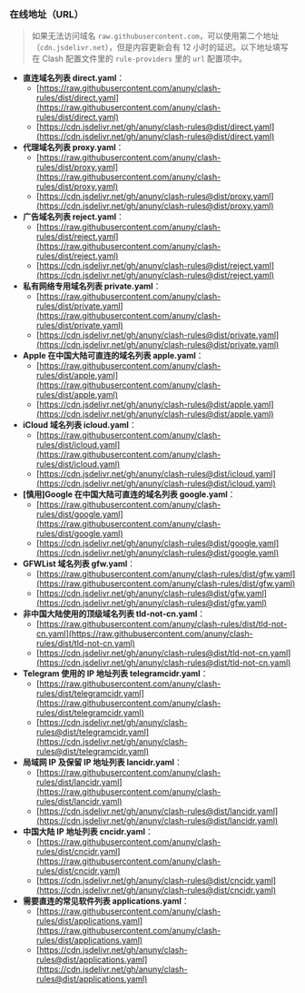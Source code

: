 ### 在线地址（URL）

> 如果无法访问域名 `raw.githubusercontent.com`，可以使用第二个地址（`cdn.jsdelivr.net`），但是内容更新会有 12 小时的延迟。以下地址填写在 Clash 配置文件里的 `rule-providers` 里的 `url` 配置项中。

- **直连域名列表 direct.yaml**：
  - [https://raw.githubusercontent.com/anuny/clash-rules/dist/direct.yaml](https://raw.githubusercontent.com/anuny/clash-rules/dist/direct.yaml)
  - [https://cdn.jsdelivr.net/gh/anuny/clash-rules@dist/direct.yaml](https://cdn.jsdelivr.net/gh/anuny/clash-rules@dist/direct.yaml)
- **代理域名列表 proxy.yaml**：
  - [https://raw.githubusercontent.com/anuny/clash-rules/dist/proxy.yaml](https://raw.githubusercontent.com/anuny/clash-rules/dist/proxy.yaml)
  - [https://cdn.jsdelivr.net/gh/anuny/clash-rules@dist/proxy.yaml](https://cdn.jsdelivr.net/gh/anuny/clash-rules@dist/proxy.yaml)
- **广告域名列表 reject.yaml**：
  - [https://raw.githubusercontent.com/anuny/clash-rules/dist/reject.yaml](https://raw.githubusercontent.com/anuny/clash-rules/dist/reject.yaml)
  - [https://cdn.jsdelivr.net/gh/anuny/clash-rules@dist/reject.yaml](https://cdn.jsdelivr.net/gh/anuny/clash-rules@dist/reject.yaml)
- **私有网络专用域名列表 private.yaml**：
  - [https://raw.githubusercontent.com/anuny/clash-rules/dist/private.yaml](https://raw.githubusercontent.com/anuny/clash-rules/dist/private.yaml)
  - [https://cdn.jsdelivr.net/gh/anuny/clash-rules@dist/private.yaml](https://cdn.jsdelivr.net/gh/anuny/clash-rules@dist/private.yaml)
- **Apple 在中国大陆可直连的域名列表 apple.yaml**：
  - [https://raw.githubusercontent.com/anuny/clash-rules/dist/apple.yaml](https://raw.githubusercontent.com/anuny/clash-rules/dist/apple.yaml)
  - [https://cdn.jsdelivr.net/gh/anuny/clash-rules@dist/apple.yaml](https://cdn.jsdelivr.net/gh/anuny/clash-rules@dist/apple.yaml)
- **iCloud 域名列表 icloud.yaml**：
  - [https://raw.githubusercontent.com/anuny/clash-rules/dist/icloud.yaml](https://raw.githubusercontent.com/anuny/clash-rules/dist/icloud.yaml)
  - [https://cdn.jsdelivr.net/gh/anuny/clash-rules@dist/icloud.yaml](https://cdn.jsdelivr.net/gh/anuny/clash-rules@dist/icloud.yaml)
- **[慎用]Google 在中国大陆可直连的域名列表 google.yaml**：
  - [https://raw.githubusercontent.com/anuny/clash-rules/dist/google.yaml](https://raw.githubusercontent.com/anuny/clash-rules/dist/google.yaml)
  - [https://cdn.jsdelivr.net/gh/anuny/clash-rules@dist/google.yaml](https://cdn.jsdelivr.net/gh/anuny/clash-rules@dist/google.yaml)
- **GFWList 域名列表 gfw.yaml**：
  - [https://raw.githubusercontent.com/anuny/clash-rules/dist/gfw.yaml](https://raw.githubusercontent.com/anuny/clash-rules/dist/gfw.yaml)
  - [https://cdn.jsdelivr.net/gh/anuny/clash-rules@dist/gfw.yaml](https://cdn.jsdelivr.net/gh/anuny/clash-rules@dist/gfw.yaml)
- **非中国大陆使用的顶级域名列表 tld-not-cn.yaml**：
  - [https://raw.githubusercontent.com/anuny/clash-rules/dist/tld-not-cn.yaml](https://raw.githubusercontent.com/anuny/clash-rules/dist/tld-not-cn.yaml)
  - [https://cdn.jsdelivr.net/gh/anuny/clash-rules@dist/tld-not-cn.yaml](https://cdn.jsdelivr.net/gh/anuny/clash-rules@dist/tld-not-cn.yaml)
- **Telegram 使用的 IP 地址列表 telegramcidr.yaml**：
  - [https://raw.githubusercontent.com/anuny/clash-rules/dist/telegramcidr.yaml](https://raw.githubusercontent.com/anuny/clash-rules/dist/telegramcidr.yaml)
  - [https://cdn.jsdelivr.net/gh/anuny/clash-rules@dist/telegramcidr.yaml](https://cdn.jsdelivr.net/gh/anuny/clash-rules@dist/telegramcidr.yaml)
- **局域网 IP 及保留 IP 地址列表 lancidr.yaml**：
  - [https://raw.githubusercontent.com/anuny/clash-rules/dist/lancidr.yaml](https://raw.githubusercontent.com/anuny/clash-rules/dist/lancidr.yaml)
  - [https://cdn.jsdelivr.net/gh/anuny/clash-rules@dist/lancidr.yaml](https://cdn.jsdelivr.net/gh/anuny/clash-rules@dist/lancidr.yaml)
- **中国大陆 IP 地址列表 cncidr.yaml**：
  - [https://raw.githubusercontent.com/anuny/clash-rules/dist/cncidr.yaml](https://raw.githubusercontent.com/anuny/clash-rules/dist/cncidr.yaml)
  - [https://cdn.jsdelivr.net/gh/anuny/clash-rules@dist/cncidr.yaml](https://cdn.jsdelivr.net/gh/anuny/clash-rules@dist/cncidr.yaml)
- **需要直连的常见软件列表 applications.yaml**：
  - [https://raw.githubusercontent.com/anuny/clash-rules/dist/applications.yaml](https://raw.githubusercontent.com/anuny/clash-rules/dist/applications.yaml)
  - [https://cdn.jsdelivr.net/gh/anuny/clash-rules@dist/applications.yaml](https://cdn.jsdelivr.net/gh/anuny/clash-rules@dist/applications.yaml)
